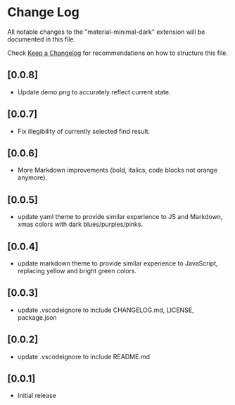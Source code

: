 # Change Log

All notable changes to the "material-minimal-dark" extension will be documented in this file.

Check [Keep a Changelog](http://keepachangelog.com/) for recommendations on how to structure this file.

## [0.0.8]

- Update demo.png to accurately reflect current state.

## [0.0.7]

- Fix illegibility of currently selected find result.

## [0.0.6]

- More Markdown improvements (bold, italics, code blocks not orange anymore).

## [0.0.5]

- update yaml theme to provide similar experience to JS and Markdown, xmas colors with dark blues/purples/pinks.

## [0.0.4]

- update markdown theme to provide similar experience to JavaScript, replacing yellow and bright green colors.

## [0.0.3]

- update .vscodeignore to include CHANGELOG.md, LICENSE, package.json

## [0.0.2]

- update .vscodeignore to include README.md

## [0.0.1]

- Initial release
